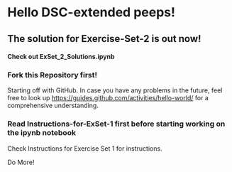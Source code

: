 # Hello DSC-extended peeps!

## The solution for Exercise-Set-2 is out now!

#### Check out ExSet_2_Solutions.ipynb



### Fork this Repository first!

Starting off with GitHub.
In case you have any problems in the future, feel free to look up https://guides.github.com/activities/hello-world/
for a comprehensive understanding.

### Read Instructions-for-ExSet-1 first before starting working on the ipynb notebook

Check Instructions for Exercise Set 1 for instructions.

Do More!
